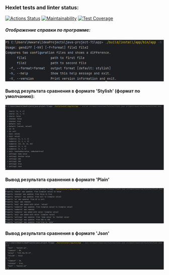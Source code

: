### Hexlet tests and linter status:

[![Actions Status](https://github.com/N1kita14/java-project-71/actions/workflows/hexlet-check.yml/badge.svg)](https://github.com/N1kita14/java-project-71/actions)
[![Maintainability](https://api.codeclimate.com/v1/badges/71001bfa859ca73309e7/maintainability)](https://codeclimate.com/github/N1kita14/java-project-71/maintainability)
[![Test Coverage](https://api.codeclimate.com/v1/badges/71001bfa859ca73309e7/test_coverage)](https://codeclimate.com/github/N1kita14/java-project-71/test_coverage)

##### Отображение справки по программе:

![img_2.png](images/img_2.png)

#### Вывод результата сравнения в формате 'Stylish' (формат по умолчанию):

![img_1.png](images/img_1.png)

#### Вывод результата сравнения в формате 'Plain'

![img_4.png](images/img_4.png)

#### Вывод результата сравнения в формате 'Json'

![img.png](images/img.png)

